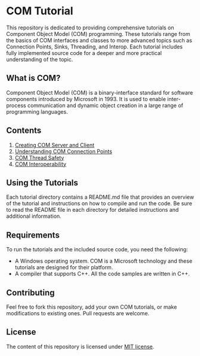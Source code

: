 # COM Tutorial

This repository is dedicated to providing comprehensive tutorials on Component Object Model (COM) programming. These tutorials range from the basics of COM interfaces and classes to more advanced topics such as Connection Points, Sinks, Threading, and Interop. Each tutorial includes fully implemented source code for a deeper and more practical understanding of the topic.

## What is COM?

Component Object Model (COM) is a binary-interface standard for software components introduced by Microsoft in 1993. It is used to enable inter-process communication and dynamic object creation in a large range of programming languages.

## Contents

1. [Creating COM Server and Client](./projects/basics)
2. [Understanding COM Connection Points](./projects/connectionpoints)
3. [COM Thread Safety](./projects/threading)
4. [COM Interoperability](./projects/interop)

## Using the Tutorials

Each tutorial directory contains a README.md file that provides an overview of the tutorial and instructions on how to compile and run the code. Be sure to read the README file in each directory for detailed instructions and additional information.

## Requirements

To run the tutorials and the included source code, you need the following:

- A Windows operating system. COM is a Microsoft technology and these tutorials are designed for their platform.
- A compiler that supports C++. All the code samples are written in C++.

## Contributing

Feel free to fork this repository, add your own COM tutorials, or make modifications to existing ones. Pull requests are welcome.

## License

The content of this repository is licensed under [MIT license](./LICENSE).

